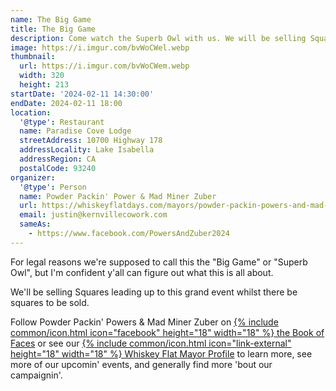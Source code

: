 ```yaml
---
name: The Big Game
title: The Big Game
description: Come watch the Superb Owl with us. We will be selling Squares leading up to game day!
image: https://i.imgur.com/bvWoCWel.webp
thumbnail:
  url: https://i.imgur.com/bvWoCWem.webp
  width: 320
  height: 213
startDate: '2024-02-11 14:30:00'
endDate: 2024-02-11 18:00
location:
  '@type': Restaurant
  name: Paradise Cove Lodge
  streetAddress: 10700 Highway 178
  addressLocality: Lake Isabella
  addressRegion: CA
  postalCode: 93240
organizer:
  '@type': Person
  name: Powder Packin' Power & Mad Miner Zuber
  url: https://whiskeyflatdays.com/mayors/powder-packin-powers-and-mad-miner-zuber
  email: justin@kernvillecowork.com
  sameAs:
    - https://www.facebook.com/PowersAndZuber2024
---
```

For legal reasons we're supposed to call this the "Big Game" or "Superb Owl",
but I'm confident y'all can figure out what this is all about.

We'll be selling Squares leading up to this grand event whilst there be squares
to be sold.

Follow Powder Packin' Powers & Mad Miner Zuber on [{% include common/icon.html icon="facebook" height="18" width="18" %} the Book of Faces](https://www.facebook.com/PowersAndZuber2024?mibextid)
or see our [{% include common/icon.html icon="link-external" height="18" width="18" %} Whiskey Flat Mayor Profile](https://whiskeyflatdays.com/mayors/powder-packin-powers-and-mad-miner-zuber#mayor-profile) to learn more, see more of our upcomin' events, and generally find more
'bout our campaignin'.
